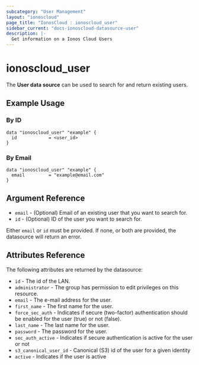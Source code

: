 ```yaml
---
subcategory: "User Management"
layout: "ionoscloud"
page_title: "IonosCloud : ionoscloud_user"
sidebar_current: "docs-ionoscloud-datasource-user"
description: |-
  Get information on a Ionos Cloud Users
---
```


# ionoscloud\_user

The **User data source** can be used to search for and return existing users.

## Example Usage

### By ID
```hcl
data "ionoscloud_user" "example" {
  id			= <user_id>
}
```

### By Email
```hcl
data "ionoscloud_user" "example" {
  email			= "example@email.com"
}
```

## Argument Reference

* `email` - (Optional) Email of an existing user that you want to search for. 
* `id` - (Optional) ID of the user you want to search for.

Either `email` or `id` must be provided. If none, or both are provided, the datasource will return an error.

## Attributes Reference

The following attributes are returned by the datasource:

* `id` - The id of the LAN.
* `administrator` - The group has permission to edit privileges on this resource.
* `email` - The e-mail address for the user.
* `first_name` - The first name for the user.
* `force_sec_auth` - Indicates if secure (two-factor) authentication should be enabled for the user (true) or not (false).
* `last_name` - The last name for the user.
* `password` - The password for the user.
* `sec_auth_active` - Indicates if secure authentication is active for the user or not
* `s3_canonical_user_id` - Canonical (S3) id of the user for a given identity
* `active` - Indicates if the user is active